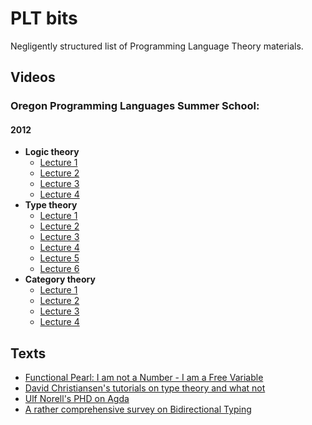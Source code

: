 # PLT bits
Negligently structured list of Programming Language Theory materials.

## Videos
### Oregon Programming Languages Summer School:
#### 2012
- **Logic theory**
  - [Lecture 1](https://www.youtube.com/watch?v=YRu7Xi-mNK8)
  - [Lecture 2](https://www.youtube.com/watch?v=JzIAEv8fN88)
  - [Lecture 3](https://www.youtube.com/watch?v=nw0JAF79gYI)
  - [Lecture 4](https://www.youtube.com/watch?v=_XtflAEN6aA)
- **Type theory**
  - [Lecture 1](https://www.youtube.com/watch?v=ev7AYsLljxk)
  - [Lecture 2](https://www.youtube.com/watch?v=3JHTb6b1to8)
  - [Lecture 3](https://www.youtube.com/watch?v=wJLTE8rnqH0)
  - [Lecture 4](https://www.youtube.com/watch?v=P6YUm_E6rRA)
  - [Lecture 5](https://www.youtube.com/watch?v=wnHp5F9RDPI)
  - [Lecture 6](https://www.youtube.com/watch?v=glv3X4PfrEc)
- **Category theory**
  - [Lecture 1](https://www.youtube.com/watch?v=ZKmodCApZwk)
  - [Lecture 2](https://www.youtube.com/watch?v=TQYjekxqw-Q)
  - [Lecture 3](https://www.youtube.com/watch?v=BOynNljjbeg)
  - [Lecture 4](https://www.youtube.com/watch?v=8fZmdhLLgs4)

## Texts
- [Functional Pearl: I am not a Number - I am a Free Variable](http://docshare02.docshare.tips/files/25357/253574595.pdf)
- [David Christiansen's tutorials on type theory and what not](http://www.davidchristiansen.dk/tutorials/)
- [Ulf Norell's PHD on Agda](http://www.cse.chalmers.se/~ulfn/papers/thesis.pdf)
- [A rather comprehensive survey on Bidirectional Typing](https://www.cl.cam.ac.uk/~nk480/bidir-survey.pdf)
